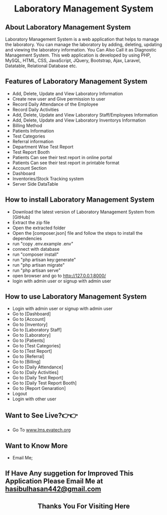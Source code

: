 <h1 align="center">Laboratory Management System</h1>



## About Laboratory Management System
Laboratory Management System is a web application that helps to manage the laboratory. You can manage the laboratory by adding, deleting, updating and viewing the laboratory information. You Can Also Call it as Diagnostic Management System. This web application is developed by using PHP, MySQL, HTML, CSS, JavaScript, JQuery, Bootstrap, Ajax, Laravel, Datatable, Relational Database etc. 

## Features of Laboratory Management System
- Add, Delete, Update and View Laboratory Information
- Create new user and Give permission to user
- Record Daily Attendance of the Employee
- Record Daily Activities
- Add, Delete, Update and View Laboratory Staff/Employees Information
- Add, Delete, Update and View Laboratory Inventorys Information
- Billing Method
- Patients Information
- Test Categories
- Referral information
- Department Wise Test Report
- Test Report Booth
- Patients Can see their test report in online portal
- Patients Can see their test report in printable format
- Account Section
- Dashboard
- Inventories/Stock Tracking system
- Server Side DataTable


## How to install Laboratory Management System
- Download the latest version of Laboratory Management System from [GitHub]
- Extract the zip file
- Open the extracted folder
- Open the [composer.json] file and follow the steps to install the dependencies
- run "copy .env.example .env"
- connect with database
- run "composer install"
- run "php artisan key:generate"
- run "php artisan migrate"
- run "php artisan serve"
- open browser and go to http://127.0.0.1:8000/
- login with admin user or signup with admin user


## How to use Laboratory Management System
- Login with admin user or signup with admin user
- Go to [Dashboard]
- Go to [Account]
- Go to [Inventory]
- Go to [Laboratory Staff]
- Go to [Laboratory]
- Go to [Patients]
- Go to [Test Categories]
- Go to [Test Report]
- Go to [Referral]
- Go to [Billing]
- Go to [Daily Attendance]
- Go to [Daily Activities]
- Go to [Daily Test Report]
- Go to [Daily Test Report Booth]
- Go to [Report Genaration]
- Logout
- Login with other user

## Want to See Live?👉👉
- Go To www.lms.evatech.org

## Want to Know More 
- Email Me;

## If Have Any suggetion for Improved This Application Please Email Me at hasibulhasan442@gmail.com

<h2 align="center">Thanks You For Visiting Here</h2>

